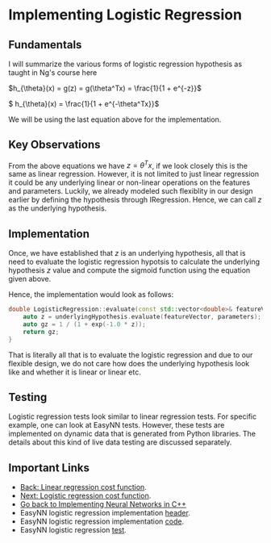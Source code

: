 # Implementing Logistic Regression

## Fundamentals
I will summarize the various forms of logistic regression hypothesis as taught in Ng's course here

$h_{\theta}(x) = g(z) = g(\theta^Tx) = \frac{1}{1 + e^{-z}}$

$ h_{\theta}(x) = \frac{1}{1 + e^{-\theta^Tx}}$

We will be using the last equation above for the implementation.

## Key Observations
From the above equations we have $z = \theta^Tx$, if we look closely this is the same as linear regression. However, it is not limited to just linear regression it could be any underlying linear or non-linear operations on the features and parameters. Luckily, we already modeled such flexiblity in our design earlier by defining the hypothesis through IRegression. Hence, we can call $z$ as the underlying hypothesis.

## Implementation

Once, we have established that $z$ is an underlying hypothesis, all that is need to evaluate the logistic regression hypotsis to calculate the underlying hypothesis $z$ value and compute the sigmoid function using the equation given above.

Hence, the implementation would look as follows:

```cpp
double LogisticRegression::evaluate(const std::vector<double>& featureVector, const std::vector<double>& parameters, const IRegression& underlyingHypothesis) const {
	auto z = underlyingHypothesis.evaluate(featureVector, parameters);
	auto gz = 1 / (1 + exp(-1.0 * z));
	return gz;
}

```

That is literally all that is to evaluate the logistic regression and due to our flexible design, we do not care how does the underlying hypothesis look like and whether it is linear or linear etc.

## Testing

Logistic regression tests look similar to linear regression tests. For specific example, one can look at EasyNN tests. However, these tests are implemented on dynamic data that is generated from Python libraries. The details about this kind of live data testing are discussed separately.


## Important Links
* [Back: Linear regression cost function](./CostFunctionLinearRegression.md).
* [Next: Logistic regression cost function](./CostFunctionLogisticRegression.md).
* [Go back to Implementing Neural Networks in C++](./index.md)
* EasyNN logistic regression implementation [header](https://github.com/azadwasan/neuralnetwork/tree/main/src/EasyNN/LogisticRegression.h).
* EasyNN logistic regression implementation [code](https://github.com/azadwasan/neuralnetwork/tree/main/src/EasyNN/LogisticRegression.cpp).
* EasyNN logistic regression [test](https://github.com/azadwasan/neuralnetwork/blob/main/src/EasyNNTest/LogisticRegressionTest.cpp).
